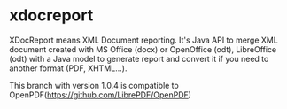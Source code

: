 # xdocreport
XDocReport means XML Document reporting. It's Java API to merge XML document created with MS Office (docx) or OpenOffice (odt), LibreOffice (odt) with a Java model to generate report and convert it if you need to another format (PDF, XHTML...). 

This branch with version 1.0.4 is compatible to OpenPDF(https://github.com/LibrePDF/OpenPDF)

